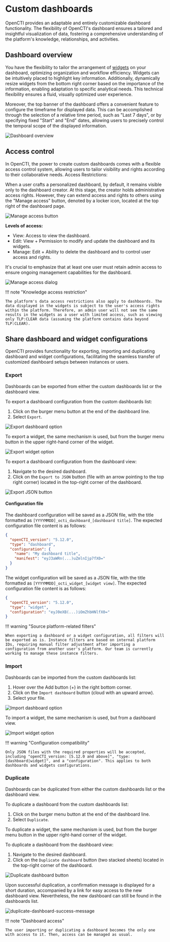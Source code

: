 # Custom dashboards

OpenCTI provides an adaptable and entirely customizable dashboard functionality. The flexibility of OpenCTI's dashboard ensures a tailored and insightful visualization of data, fostering a comprehensive understanding of the platform's knowledge, relationships, and activities.


## Dashboard overview

You have the flexibility to tailor the arrangement of [widgets](widgets.md) on your dashboard, optimizing organization and workflow efficiency. Widgets can be intuitively placed to highlight key information. Additionally, dynamically resize widgets from the bottom right corner based on the importance of the information, enabling adaptation to specific analytical needs. This technical flexibility ensures a fluid, visually optimized user experience.

Moreover, the top banner of the dashboard offers a convenient feature to configure the timeframe for displayed data. This can be accomplished through the selection of a relative time period, such as "Last 7 days", or by specifying fixed "Start" and "End" dates, allowing users to precisely control the temporal scope of the displayed information.

![Dashboard overview](assets/dashboard-overview.png)


## Access control

In OpenCTI, the power to create custom dashboards comes with a flexible access control system, allowing users to tailor visibility and rights according to their collaborative needs.
Access Restrictions:

When a user crafts a personalized dashboard, by default, it remains visible only to the dashboard creator. At this stage, the creator holds administrative access rights. However, they can extend access and rights to others using the "Manage access" button, denoted by a locker icon, located at the top right of the dashboard page.

![Manage access button](assets/manage-access-button.png)

**Levels of access:**

- View: Access to view the dashboard. 
- Edit: View + Permission to modify and update the dashboard and its widgets. 
- Manage: Edit + Ability to delete the dashboard and to control user access and rights.

It's crucial to emphasize that at least one user must retain admin access to ensure ongoing management capabilities for the dashboard.

![Manage access dialog](assets/manage-access-dialog.png) 

!!! note "Knowledge access restriction"

    The platform's data access restrictions also apply to dashboards. The data displayed in the widgets is subject to the user's access rights within the platform. Therefore, an admin user will not see the same results in the widgets as a user with limited access, such as viewing only TLP:CLEAR data (assuming the platform contains data beyond TLP:CLEAR). 


## Share dashboard and widget configurations

OpenCTI provides functionality for exporting, importing and duplicating dashboard and widget configurations, facilitating the seamless transfer of customized dashboard setups between instances or users.

### Export

Dashboards can be exported from either the custom dashboards list or the dashboard view. 

To export a dashboard configuration from the custom dashboards list:

1. Click on the burger menu button at the end of the dashboard line.
2. Select `Export`.

![Export dashboard option](assets/export-dashboard-option.png)

To export a widget, the same mechanism is used, but from the burger menu button in the upper right-hand corner of the widget.

![Export widget option](assets/export-widget-option.png)

To export a dashboard configuration from the dashboard view:

1. Navigate to the desired dashboard.
2. Click on the `Export to JSON` button (file with an arrow pointing to the top right corner) located in the top-right corner of the dashboard.

![Export JSON button](assets/export-json-button.png)

#### Configuration file

The dashboard configuration will be saved as a JSON file, with the title formatted as `[YYYYMMDD]_octi_dashboard_[dashboard title]`. The expected configuration file content is as follows:

```JSON
{
  "openCTI_version": "5.12.0",
  "type": "dashboard",
  "configuration": {
    "name": "My dashboard title",
    "manifest": "eyJ3aWRn(...)uZmlnIjp7fX0="
  }
}
```

The widget configuration will be saved as a JSON file, with the title formatted as `[YYYYMMDD]_octi_widget_[widget view]`. The expected configuration file content is as follows:

```JSON
{
  "openCTI_version": "5.12.0",
  "type": "widget",
  "configuration": "eyJ0eXB(...)iOmZhbHNlfX0="
}
```

!!! warning "Source platform-related filters"
    
    When exporting a dashboard or a widget configuration, all filters will be exported as is. Instance filters are based on internal platform IDs, requiring manual filter adjustment after importing a configuration from another user's platform. Our team is currently working to manage these instance filters.


### Import

Dashboards can be imported from the custom dashboards list:

1. Hover over the Add button (+) in the right bottom corner.
2. Click on the `Import dashboard` button (cloud with an upward arrow).
3. Select your file.

![Import dashboard option](assets/import-dashboard-option.png)

To import a widget, the same mechanism is used, but from a dashboard view.

![Import widget option](assets/import-widget-option.png)

!!! warning "Configuration compatibility"

    Only JSON files with the required properties will be accepted, including "openCTI_version: [5.12.0 and above]", "type: [dashboard|widget]", and a "configuration". This applies to both dashboards and widgets configurations.


### Duplicate

Dashboards can be duplicated from either the custom dashboards list or the dashboard view.

To duplicate a dashboard from the custom dashboards list:

1. Click on the burger menu button at the end of the dashboard line.
2. Select `Duplicate`.

To duplicate a widget, the same mechanism is used, but from the burger menu button in the upper right-hand corner of the widget.

To duplicate a dashboard from the dashboard view:

1. Navigate to the desired dashboard.
2. Click on the `Duplicate dashboard` button (two stacked sheets) located in the top-right corner of the dashboard.

![Duplicate dashboard button](assets/duplicate-dashboard-button.png)

Upon successful duplication, a confirmation message is displayed for a short duration, accompanied by a link for easy access to the new dashboard view. Nevertheless, the new dashboard can still be found in the dashboards list.

![duplicate-dashboard-success-message](assets/duplicate-dashboard-success-message.png)

!!! note "Dashboard access"

    The user importing or duplicating a dashboard becomes the only one with access to it. Then, access can be managed as usual.

